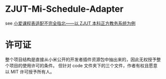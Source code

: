 # ZJUT-Mi-Schedule-Adapter

see [小爱课程表适配不完全指北——以 ZJUT 本科正方教务系统为例](https://zhul.in/2024/11/18/mi-ai-class-schedule-adapter-for-zjut/)

# 许可证

整个项目结构是直接从小米公开的开发者插件资源包中抽出来的，因此无权授予整个项目的使用许可的条件。
但针对 code 文件夹下的三个文件，作者有权且愿意以 MIT 许可授予所有人。
